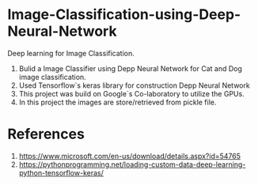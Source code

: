 # Image-Classification-using-Deep-Neural-Network
Deep learning for Image Classification.

1. Bulid a Image Classifier using Depp Neural Network for Cat and Dog image classification.
2. Used Tensorflow`s keras library for construction Depp Neural Network
3. This project was build on Google`s Co-laboratory to utilize the GPUs.
4. In this project the images are store/retrieved from pickle file.







# References
1. https://www.microsoft.com/en-us/download/details.aspx?id=54765
2. https://pythonprogramming.net/loading-custom-data-deep-learning-python-tensorflow-keras/
